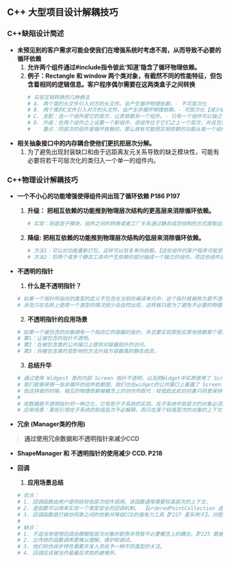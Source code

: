 ## **C++ 大型项目设计解耦技巧**

### **C++缺陷设计简述**
- **未预见到的客户需求可能会使我们在增强系统时考虑不周，从而导致不必要的循环依赖**
    1. **允许两个组件通过#include指令彼此‘知道’隐含了循环物理依赖。**
    2. **例子：Rectangle 和 window 两个类对象，有截然不同的性能特征，但包含着相同的逻辑信息。客户程序偶尔需要在这两类盒子之间转换**
        ```sh
        # 实现互相转换的几种做法 
        # A. 两个类的头文件引入对方的头文件。会产生循环物理依赖。- 不可层次化
        # B. 两个类的C文件引入对方的头文件。会产生非循环物理依赖。- 可层次化【减少编译连接时的性能时间，提高模块的独立性】
        # C. 支配：选一个组件提它的层次，让其依赖另一个组件。- 只有一个组件可以独立使用，高层次组件无法独立使用 【片面】
        # D. 升级：在两个组件之上设置一个新组件，该组件位于它们之上一个层次，并且包含它们。
        #    重点：同层次的组件是循环依赖的，那么就有可能把互相依赖的功能从每一个组件升级为潜在的新的更高层次的组件(依赖于每一个初始的组件)的静态成员。P185
        ```
- **相关抽象接口中的内存耦合使他们更抗拒层次分解。**
    1. 为了避免出现封装缺口和由于远距离友元关系导致的缺乏模块性，可能有必要将若干可层次化的类归入一个单一的组件内。

### **C++物理设计解耦技巧**
- **一个不小心的功能增强使得组件间出现了循环依赖 P186 P197**
    1. **升级： 把相互依赖的功能推到物理层次结构的更高层来消除循环依赖。**
        ```sh
        # 实现：将底层子模块，组件之间的转换或者工厂关系通过静态成员结构的方式提取出来有利于编译，链接，分层测试和组件解耦
        ```
    2. **降级: 把相互依赖的功能推到物理层次结构的低层来消除循环依赖。**
        ```sh
        # 方法1：可以对功能重新打包，这样可以恢复单向依赖。【这些组件的客户程序可能受影响 - p172】
        # 方法2：将两个或多个静态工具中产生依赖的部分抽成一个独立的组件。而这些组件通过特殊方式（实现继承等）与该核心组件建立链接。
        ```
- **不透明的指针**
    1. **什么是不透明指针？**
    ```sh
    # 如果一个指针所指向的类型的定义不包含在当前的编译单元中，这个指针就被称为是不透明的。
    # 涉及只在名称上使用一个类型的情况很少会自然出现，这样做只是为了避免不必要的物理依赖。
    ```

    2. **不透明指针的应用场景**
    ```sh
    # 如果一个被包含的对象拥有一个指向它的容器的指针，并且要实现那些实质地依赖那个容器的功能，那么我们可以通过以下方法来消除相互依赖。
    # 第1：让被包含的指针不透明。
    # 第2：在被包含类的公共接口上提供对容器指针的访问。
    # 第3：将被包含类的受影响的方法升级为容器类的静态成员。
    ```
    3. **总结升华**
    ```sh
    # 通过使用 Widgest 类的内部 Screen 指针不透明，以及把Widget中实质使用了 Screen 类的那部分移出 Widget, 移入Screen类本身。
    # 我们能够获得一张非循环的组件依赖图。我们也在widget的公共接口上暴露了 Screen 类型，并且使 widget 的客户必须在那个组件之外寻找问题答案。
    # 但这样做的时候，相互的物理依赖被概念上的协作所取代：较低趁此机的对象只同意保持在较高层次上使用的信息（只在名称上指定）。
    #
    # 哑数据是不透明指针的一种泛化，它有助于子系统的实现。在子系统中低层次的对象必须隐含地引用其他低层次对象。 P215
    # 应用场景：某些引用在子系统的较低层次不必解释，而只在某个较高层次的对象的上下文中解释。在这种受约束的上下文中，尽管会损害类型安全和封装但实现可以更简洁。
    ```

- **冗余 (Manager类的作用)**
> **通过使用冗余数据和不透明指针来减少CCD**

- **ShapeManager 和 不透明指针的使用减少 CCD. P218**

- **回调**  
    1. **应用场景总结**
    ```sh
    # 优点： 
    # 1. 回调函数由用户提供给较低层次组件调用。该函数通常需要较高层次的上下文。
    # 2. 虚函数可以用来实现一个类型安全的回调机制。 【orderedPointCollection 虚基类的使用 P223】
    # 3. 回调函数是打破协同类之间的依赖并降低CCD的强有力工具【P227 星系例子】。对图形学和基于事件程序设计是及其重要的。
    # 
    # 缺点：
    # 1. 不适当地使用回调会模糊低层次对象的职责并导致不必要概念上的耦合。【P225 数据库例子】
    # 2. 比传统的函数调用更难以理解，维护和调试。
    # 3. 他们的伪异步特性需要开发人员给予一种不同类型的关注。
    # 4. 回调应该被当作是最后求助的避难所。
    ``` 




















